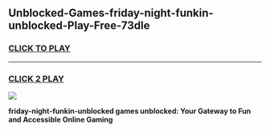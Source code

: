 
## Unblocked-Games-friday-night-funkin-unblocked-Play-Free-73dle
<h3>
<a href="https://premium76.site?title=friday-night-funkin-unblocked&ref=23A">CLICK TO PLAY</a></h3>
<hr>

<h3>
<a href="https://premium76.site?title=friday-night-funkin-unblocked&ref=23A">CLICK 2 PLAY</a>
  
</h3>

<a href="https://premium76.site?title=friday-night-funkin-unblocked&ref=23A"><img src="https://clearcache.store/games.png"></a>


**friday-night-funkin-unblocked games unblocked: Your Gateway to Fun and Accessible Online Gaming**
